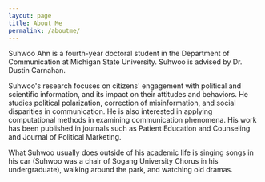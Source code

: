 ```yaml
---
layout: page
title: About Me
permalink: /aboutme/
---
```


Suhwoo Ahn is a fourth-year doctoral student in the Department of Communication at Michigan State University. Suhwoo is advised by Dr. Dustin Carnahan.

Suhwoo's research focuses on citizens' engagement with political and scientific information, and its impact on their attitudes and behaviors. He studies political polarization, correction of misinformation, and social disparities in communication. He is also interested in applying computational methods in examining communication phenomena. His work has been published in journals such as Patient Education and Counseling and Journal of Political Marketing.

What Suhwoo usually does outside of his academic life is singing songs in his car (Suhwoo was a chair of Sogang University Chorus in his undergraduate), walking around the park, and watching old dramas.

